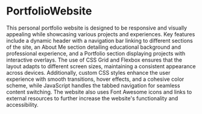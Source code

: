 # PortfolioWebsite
This personal portfolio website is designed to be responsive and visually appealing while showcasing various projects and experiences. Key features include a dynamic header with a navigation bar linking to different sections of the site, an About Me section detailing educational background and professional experience, and a Portfolio section displaying projects with interactive overlays. The use of CSS Grid and Flexbox ensures that the layout adapts to different screen sizes, maintaining a consistent appearance across devices. Additionally, custom CSS styles enhance the user experience with smooth transitions, hover effects, and a cohesive color scheme, while JavaScript handles the tabbed navigation for seamless content switching. The website also uses Font Awesome icons and links to external resources to further increase the website's functionality and accessibility.
